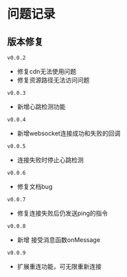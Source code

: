 # 问题记录

## 版本修复

`v0.0.2`
- 修复cdn无法使用问题
- 修复资源路径无法访问问题

`v0.0.3`
- 新增心跳检测功能

`v0.0.4`
- 新增websocket连接成功和失败的回调

`v0.0.5`
- 连接失败时停止心跳检测

`v0.0.6`
- 修复文档bug

`v0.0.7`
- 修复连接失败后仍发送ping的指令

`v0.0.8`
- 新增 接受消息函数onMessage

`v0.0.9`
- 扩展重连功能，可无限重新连接
